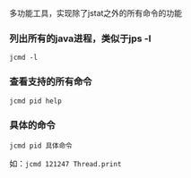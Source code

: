 多功能工具，实现除了jstat之外的所有命令的功能



### 列出所有的java进程，类似于jps -l

```
jcmd -l
```



###  查看支持的所有命令

```
jcmd pid help
```



### 具体的命令

```
jcmd pid 具体命令
```

如：`jcmd 121247 Thread.print`

